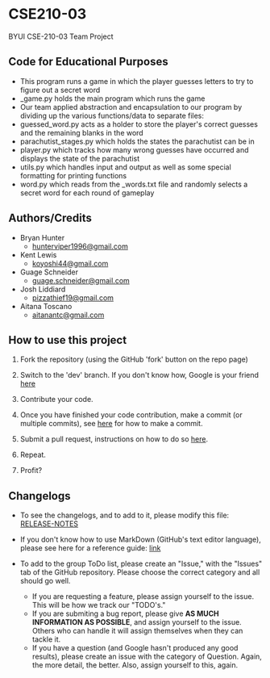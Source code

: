 # CSE210-03

BYUI CSE-210-03 Team Project

## Code for Educational Purposes

- This program runs a game in which the player guesses letters to try to figure out a secret word
- _game.py holds the main program which runs the game
- Our team applied abstraction and encapsulation to our program by dividing up the various functions/data to separate files:
- guessed_word.py acts as a holder to store the player's correct guesses and the remaining blanks in the word
- parachutist_stages.py which holds the states the parachutist can be in
- player.py which tracks how many wrong guesses have occurred and displays the state of the parachutist
- utils.py which handles input and output as well as some special formatting for printing functions
- word.py which reads from the _words.txt file and randomly selects a secret word for each round of gameplay

## Authors/Credits

- Bryan Hunter
  - hunterviper1996@gmail.com
- Kent Lewis
  - koyoshi44@gmail.com
- Guage Schneider
  - guage.schneider@gmail.com
- Josh Liddiard
  - pizzathief19@gmail.com
- Aitana Toscano
  - aitanantc@gmail.com

## How to use this project

1. Fork the repository (using the GitHub 'fork' button on the repo page)

2. Switch to the 'dev' branch. If you don't know how, Google is your friend [here](https://bfy.tw/SPc6)

3. Contribute your code.

4. Once you have finished your code contribution, make a commit (or multiple commits), see [here](https://bfy.tw/SPc5) for how to make a commit.

5. Submit a pull request, instructions on how to do so [here](https://bfy.tw/SPc7).

6. Repeat.

7. Profit?

## Changelogs

* To see the changelogs, and to add to it, please modify this file: [RELEASE-NOTES](RELEASE-NOTES.md)

* If you don't know how to use MarkDown (GitHub's text editor language), please see here for a reference guide: [link](https://www.markdownguide.org/)

* To add to the group ToDo list, please create an "Issue," with the "Issues" tab of the GitHub repository. Please choose the correct category and all should go well.
  * If you are requesting a feature, please assign yourself to the issue. This will be how we track our "TODO's."
  * If you are submiting a bug report, please give **AS MUCH INFORMATION AS POSSIBLE**, and assign yourself to the issue. Others who can handle it will assign themselves when they can tackle it.
  * If you have a question (and Google hasn't produced any good results), please create an issue with the category of Question. Again, the more detail, the better. Also, assign yourself to this, again.
